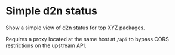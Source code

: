 # Simple d2n status

Show a simple view of d2n status for top XYZ packages.

Requires a proxy located at the same host at `/api` to bypass CORS restrictions on the upstream API.
